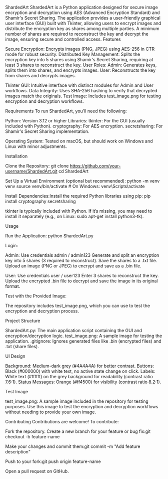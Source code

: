 ShardedArt
ShardedArt is a Python application designed for secure image encryption and decryption using AES (Advanced Encryption Standard) and Shamir's Secret Sharing. The application provides a user-friendly graphical user interface (GUI) built with Tkinter, allowing users to encrypt images and distribute the encryption key as shares among multiple parties. A minimum number of shares are required to reconstruct the key and decrypt the image, ensuring secure and controlled access.
Features

Secure Encryption: Encrypts images (PNG, JPEG) using AES-256 in CTR mode for robust security.
Distributed Key Management: Splits the encryption key into 5 shares using Shamir's Secret Sharing, requiring at least 3 shares to reconstruct the key.
User Roles:
Admin: Generates keys, splits them into shares, and encrypts images.
User: Reconstructs the key from shares and decrypts images.


Tkinter GUI: Intuitive interface with distinct modules for Admin and User workflows.
Data Integrity: Uses SHA-256 hashing to verify that decrypted images match the originals.
Test Image: Includes test_image.png for testing encryption and decryption workflows.

Requirements
To run ShardedArt, you’ll need the following:

Python: Version 3.12 or higher
Libraries:
tkinter: For the GUI (usually included with Python).
cryptography: For AES encryption.
secretsharing: For Shamir's Secret Sharing implementation.


Operating System: Tested on macOS, but should work on Windows and Linux with minor adjustments.

Installation

Clone the Repository:
git clone https://github.com/your-username/ShardedArt.git
cd ShardedArt


Set Up a Virtual Environment (optional but recommended):
python -m venv venv
source venv/bin/activate  # On Windows: venv\Scripts\activate


Install Dependencies:Install the required Python libraries using pip:
pip install cryptography secretsharing


tkinter is typically included with Python. If it’s missing, you may need to install it separately (e.g., on Linux: sudo apt-get install python3-tk).



Usage

Run the Application:
python ShardedArt.py


Login:

Admin: Use credentials admin / admin123
Generate and split an encryption key into 5 shares (3 required to reconstruct).
Save the shares to a .txt file.
Upload an image (PNG or JPEG) to encrypt and save as a .bin file.


User: Use credentials user / user123
Enter 3 shares to reconstruct the key.
Upload the encrypted .bin file to decrypt and save the image in its original format.




Test with the Provided Image:

The repository includes test_image.png, which you can use to test the encryption and decryption process.



Project Structure

ShardedArt.py: The main application script containing the GUI and encryption/decryption logic.
test_image.png: A sample image for testing the application.
.gitignore: Ignores generated files like .bin (encrypted files) and .txt (share files).

UI Design

Background: Medium-dark grey (#4A4A4A) for better contrast.
Buttons: Black (#000000) with white text, no active state change on click.
Labels: White text (#ffffff) on the grey background for readability (contrast ratio 7.6:1).
Status Messages: Orange (#ff4500) for visibility (contrast ratio 8.2:1).

Test Image

test_image.png: A sample image included in the repository for testing purposes.
Use this image to test the encryption and decryption workflows without needing to provide your own image.

Contributing
Contributions are welcome! To contribute:

Fork the repository.
Create a new branch for your feature or bug fix:git checkout -b feature-name


Make your changes and commit them:git commit -m "Add feature description"


Push to your fork:git push origin feature-name


Open a pull request on GitHub.

